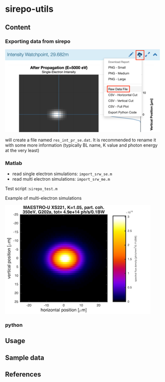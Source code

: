 # sirepo-utils


## Content

### Exporting data from sirepo
![Alt Image Text](https://raw.githubusercontent.com/awojdyla/sirepo-utils/main/assets/sirepo_import.png "Importing data from Sirepo")

will create a file named `res_int_pr_se.dat`.
It is recommended to rename it with some more information (typically BL name, K value and photon energy at the very least)

### Matlab
+ read single electron simulations: `import_srw_se.m`
+ read multi electron simulations: `import_srw_me.m`

Test script :`sirepo_test.m`

Example of multi-electron simulations

![Alt Image Text](https://raw.githubusercontent.com/awojdyla/sirepo-utils/main/assets/sirepo_maestro_me.png "Multi-electron ")


### python

## Usage

## Sample data

## References